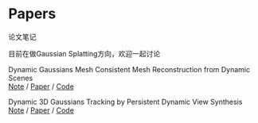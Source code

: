 # Papers
论文笔记

目前在做Gaussian Splatting方向，欢迎一起讨论

Dynamic Gaussians Mesh Consistent Mesh Reconstruction from Dynamic Scenes<br>
[Note](https://open-mole-68e.notion.site/Dynamic-Gaussians-Mesh-1f28f7e6089280399ae1f582d5d1678d?pvs=73) / [Paper](https://arxiv.org/abs/2404.12379) / [Code](https://github.com/Isabella98Liu/DG-Mesh)

Dynamic 3D Gaussians Tracking by Persistent Dynamic View Synthesis<br>
[Note](https://open-mole-68e.notion.site/Dynamic-3D-Gaussians-Tracking-by-Persistent-Dynamic-View-Synthesis-c8b2748b84bc4035b0486480f1a09f91?pvs=73) / [Paper](https://arxiv.org/abs/2308.09713) / [Code](https://github.com/JonathonLuiten/Dynamic3DGaussians)


